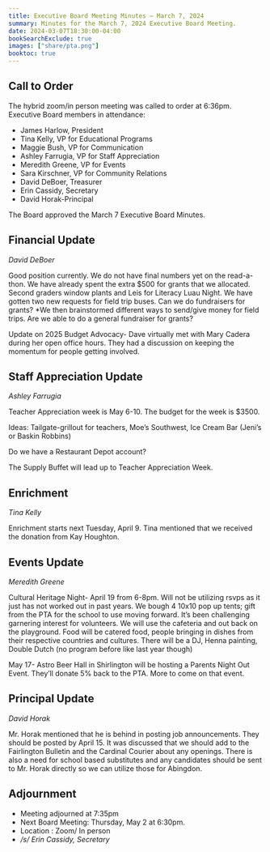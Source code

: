 ```yaml
---
title: Executive Board Meeting Minutes — March 7, 2024
summary: Minutes for the March 7, 2024 Executive Board Meeting.
date: 2024-03-07T18:30:00-04:00
bookSearchExclude: true
images: ["share/pta.png"]
booktoc: true
---
```


## Call to Order

The hybrid zoom/in person meeting was called to order at 6:36pm. Executive Board members in attendance:

- James Harlow, President
- Tina Kelly, VP for Educational Programs
- Maggie Bush, VP for Communication
- Ashley Farrugia, VP for Staff Appreciation
- Meredith Greene, VP for Events
- Sara Kirschner, VP for Community Relations
- David DeBoer, Treasurer
- Erin Cassidy, Secretary
- David Horak-Principal

The Board approved the March 7 Executive Board Minutes. 

## Financial Update
*David DeBoer*

Good position currently. We do not have final numbers yet on the read-a-thon. We have already spent the extra $500 for grants that we allocated. Second graders window plants and Leis for Literacy Luau Night. We have gotten two new requests for field trip buses. Can we do fundraisers for grants? *We then brainstormed different ways to send/give money for field trips. Are we able to do a general fundraiser for grants?

Update on 2025 Budget Advocacy- Dave virtually met with Mary Cadera during her open office hours. They had a discussion on keeping the momentum for people getting involved. 

## Staff Appreciation Update
*Ashley Farrugia*

Teacher Appreciation week is May 6-10. The budget for the week is $3500. 

Ideas: Tailgate-grillout for teachers, Moe’s Southwest, Ice Cream Bar (Jeni’s or Baskin Robbins)

Do we have a Restaurant Depot account?

The Supply Buffet will lead up to Teacher Appreciation Week. 

## Enrichment
*Tina Kelly* 

Enrichment starts next Tuesday, April 9. Tina mentioned that we received the donation from Kay Houghton. 

## Events Update
*Meredith Greene* 

Cultural Heritage Night- April 19 from 6-8pm. Will not be utilizing rsvps as it just has not worked out in past years. We bough 4 10x10 pop up tents; gift from the PTA for the school to use moving forward. It’s been challenging garnering interest for volunteers. We will use the cafeteria and out back on the playground. Food will be catered food, people bringing in dishes from their respective countries and cultures. There will be a DJ, Henna painting, Double Dutch (no program before like last year though)

May 17- Astro Beer Hall in Shirlington will be hosting a Parents Night Out Event. They’ll donate 5% back to the PTA. More to come on that event. 

## Principal Update
*David Horak*

Mr. Horak mentioned that he is behind in posting job announcements. They should be posted by April 15. It was discussed that we should add to the Fairlington Bulletin and the Cardinal Courier about any openings. There is also a need for school based substitutes and any candidates should be sent to Mr. Horak directly so we can utilize those for Abingdon. 

## Adjournment

- Meeting adjourned at 7:35pm
- Next Board Meeting: Thursday, May 2 at 6:30pm. 
- Location : Zoom/ In person
- */s/ Erin Cassidy, Secretary* 
